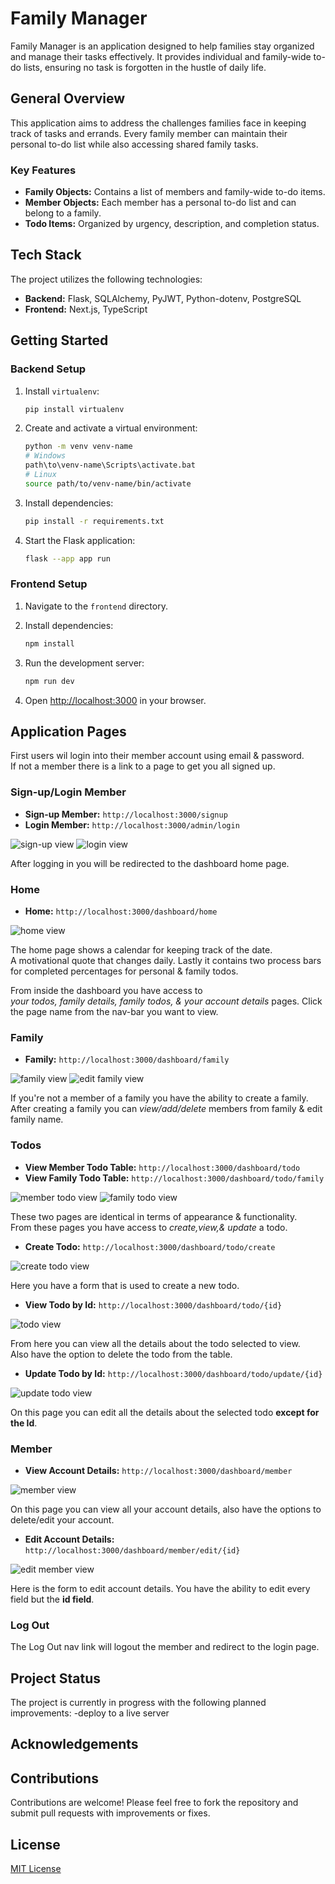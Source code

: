 
# Family Manager

Family Manager is an application designed to help families stay organized and manage their tasks effectively. It provides individual and family-wide to-do lists, ensuring no task is forgotten in the hustle of daily life.

## General Overview

This application aims to address the challenges families face in keeping track of tasks and errands. Every family member can maintain their personal to-do list while also accessing shared family tasks.

### Key Features

- **Family Objects:** Contains a list of members and family-wide to-do items.
- **Member Objects:** Each member has a personal to-do list and can belong to a family.
- **Todo Items:** Organized by urgency, description, and completion status.

## Tech Stack

The project utilizes the following technologies:
- **Backend:** Flask, SQLAlchemy, PyJWT, Python-dotenv, PostgreSQL
- **Frontend:** Next.js, TypeScript

## Getting Started

### Backend Setup

1. Install `virtualenv`:
   ```bash
   pip install virtualenv
   ```

2. Create and activate a virtual environment:
   ```bash
   python -m venv venv-name
   # Windows
   path\to\venv-name\Scripts\activate.bat
   # Linux
   source path/to/venv-name/bin/activate
   ```

3. Install dependencies:
   ```bash
   pip install -r requirements.txt
   ```

4. Start the Flask application:
   ```bash
   flask --app app run
   ```

### Frontend Setup

1. Navigate to the `frontend` directory.

2. Install dependencies:
   ```bash
   npm install
   ```

3. Run the development server:
   ```bash
   npm run dev
   ```

4. Open [http://localhost:3000](http://localhost:3000) in your browser.

## Application Pages

First users wil login into their member account using email & password. <br/>
If not a member there is a link to a page to get you all signed up.

### Sign-up/Login Member
- **Sign-up Member:** `http://localhost:3000/signup`
- **Login Member:** `http://localhost:3000/admin/login`

![sign-up view](sign-up_view.PNG) ![login view](login_view.PNG)

After logging in you will be redirected to the dashboard home page. <br/>

### Home 
- **Home:** `http://localhost:3000/dashboard/home`

![home view](home_view.PNG)

The home page shows a calendar for keeping track of the date.<br/>
A motivational quote that changes daily.
Lastly it contains two process bars for completed percentages for personal & family todos.


From inside the dashboard you have access to <br/>
*your todos, family details, family todos, & your account details* pages.
Click the page name from the nav-bar you want to view.

### Family
- **Family:** `http://localhost:3000/dashboard/family`

![family view](family_view.PNG) ![edit family view](edit-family_view.PNG)

If you're not a member of a family you have the ability to create a family. <br/>
After creating a family you can *view/add/delete* members from family & edit family name.

### Todos
- **View Member Todo Table:** `http://localhost:3000/dashboard/todo`
- **View Family Todo Table:** `http://localhost:3000/dashboard/todo/family`

![member todo view](member-todo_view.PNG) ![family todo view](family-todo_view.PNG)

These two pages are identical in terms of appearance & functionality. <br/>
From these pages you have access to *create,view,& update* a todo.

- **Create Todo:** `http://localhost:3000/dashboard/todo/create`

![create todo view](create-todo_view.PNG)

Here you have a form that is used to create a new todo.

- **View Todo by Id:** `http://localhost:3000/dashboard/todo/{id}`

![todo view](view-todo_view.PNG)

From here you can view all the details about the todo selected to view. <br/>
Also have the option to delete the todo from the table.

- **Update Todo by Id:** `http://localhost:3000/dashboard/todo/update/{id}`

![update todo view](update-todo_view.PNG)

On this page you can edit all the details about the selected todo **except for the Id**.

### Member
- **View Account Details:** `http://localhost:3000/dashboard/member`

![member view](member_view.PNG) 

On this page you can view all your account details, also have the options to delete/edit your account.

- **Edit Account Details:** `http://localhost:3000/dashboard/member/edit/{id}`
  
![edit member view](edit-member_view.PNG)

Here is the form to edit account details. 
You have the ability to edit every field but the **id field**.

### Log Out

The Log Out nav link will logout the member and redirect to the login page.

## Project Status

The project is currently in progress with the following planned improvements:
-deploy to a live server 

## Acknowledgements



## Contributions

Contributions are welcome! Please feel free to fork the repository and submit pull requests with improvements or fixes.

## License

[MIT License](LICENSE)
